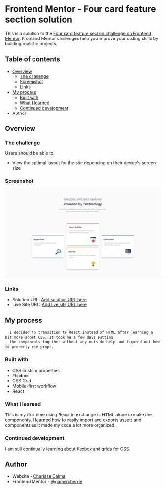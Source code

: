# Frontend Mentor - Four card feature section solution

This is a solution to the [Four card feature section challenge on Frontend Mentor](https://www.frontendmentor.io/challenges/four-card-feature-section-weK1eFYK). Frontend Mentor challenges help you improve your coding skills by building realistic projects. 

## Table of contents

- [Overview](#overview)
  - [The challenge](#the-challenge)
  - [Screenshot](#screenshot)
  - [Links](#links)
- [My process](#my-process)
  - [Built with](#built-with)
  - [What I learned](#what-i-learned)
  - [Continued development](#continued-development)
- [Author](#author)

## Overview

### The challenge

Users should be able to:

- View the optimal layout for the site depending on their device's screen size

### Screenshot

![](/src/assets/website_screenshot.png)

### Links

- Solution URL: [Add solution URL here](https://your-solution-url.com)
- Live Site URL: [Add live site URL here](https://your-live-site-url.com)

## My process
      I decided to transition to React instead of HTML after learning a bit more about CSS. It took me a few days putting
      the components together without any outside help and figured out how to properly use props.
### Built with

- CSS custom properties
- Flexbox
- CSS Grid
- Mobile-first workflow
- React

### What I learned

This is my first time using React in exchange to HTML alone to make the components. I learned how to easily import and exports
assets and components as it made my code a lot more organized.

### Continued development

I am still continually learning about flexbox and grids for CSS. 

## Author

- Website - [Charisse Calma](https://www.charissec.me)
- Frontend Mentor - [@gamercherrie](https://www.frontendmentor.io/profile/gamercherrie)
